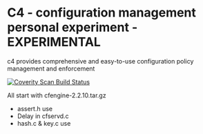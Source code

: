 # C4 - configuration management personal experiment - EXPERIMENTAL

c4 provides comprehensive and easy-to-use configuration policy management and enforcement

<a href="https://scan.coverity.com/projects/c4">
  <img alt="Coverity Scan Build Status"
       src="https://scan.coverity.com/projects/10505/badge.svg"/>
</a>

All start with cfengine-2.2.10.tar.gz

* assert.h use
* Delay in cfservd.c
* hash.c & key.c use
